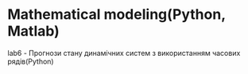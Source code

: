 # Mathematical modeling(Python, Matlab)
lab6 - Прогнози стану динамічних систем з використанням часових рядів(Python)
